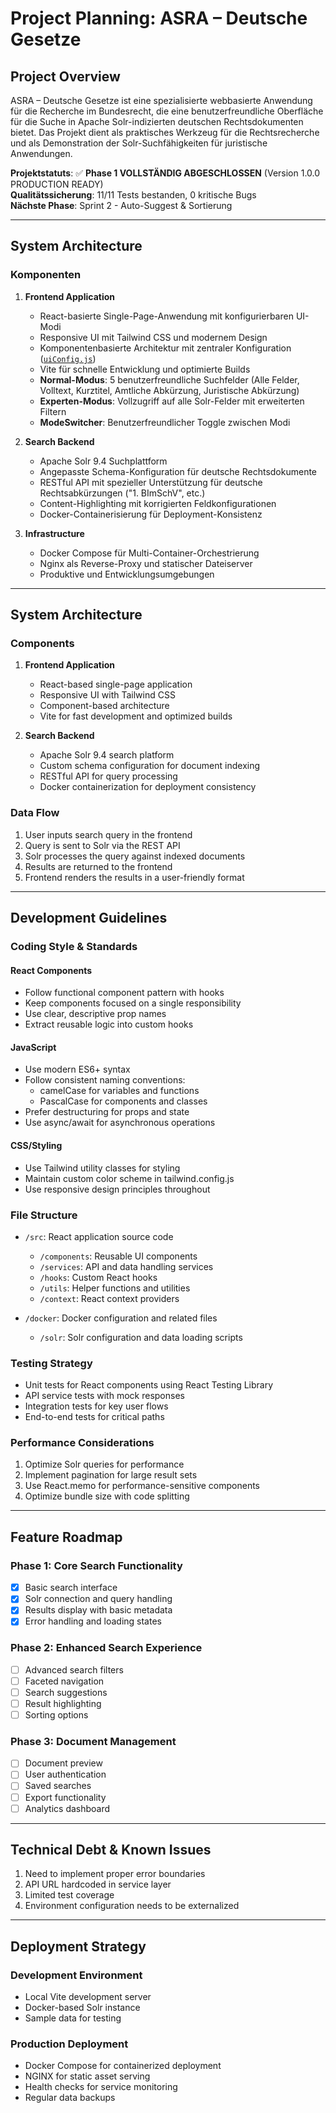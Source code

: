 # Project Planning: ASRA – Deutsche Gesetze

## Project Overview

ASRA – Deutsche Gesetze ist eine spezialisierte webbasierte Anwendung für die Recherche im Bundesrecht, die eine benutzerfreundliche Oberfläche für die Suche in Apache Solr-indizierten deutschen Rechtsdokumenten bietet. Das Projekt dient als praktisches Werkzeug für die Rechtsrecherche und als Demonstration der Solr-Suchfähigkeiten für juristische Anwendungen.

**Projektstatuts**: ✅ **Phase 1 VOLLSTÄNDIG ABGESCHLOSSEN** (Version 1.0.0 PRODUCTION READY)  
**Qualitätssicherung**: 11/11 Tests bestanden, 0 kritische Bugs  
**Nächste Phase**: Sprint 2 - Auto-Suggest & Sortierung

---

## System Architecture

### Komponenten

1. **Frontend Application**
   - React-basierte Single-Page-Anwendung mit konfigurierbaren UI-Modi
   - Responsive UI mit Tailwind CSS und modernem Design
   - Komponentenbasierte Architektur mit zentraler Konfiguration ([`uiConfig.js`](src/config/uiConfig.js ))
   - Vite für schnelle Entwicklung und optimierte Builds
   - **Normal-Modus**: 5 benutzerfreundliche Suchfelder (Alle Felder, Volltext, Kurztitel, Amtliche Abkürzung, Juristische Abkürzung)
   - **Experten-Modus**: Vollzugriff auf alle Solr-Felder mit erweiterten Filtern
   - **ModeSwitcher**: Benutzerfreundlicher Toggle zwischen Modi

2. **Search Backend**
   - Apache Solr 9.4 Suchplattform
   - Angepasste Schema-Konfiguration für deutsche Rechtsdokumente
   - RESTful API mit spezieller Unterstützung für deutsche Rechtsabkürzungen ("1. BImSchV", etc.)
   - Content-Highlighting mit korrigierten Feldkonfigurationen
   - Docker-Containerisierung für Deployment-Konsistenz

3. **Infrastructure**
   - Docker Compose für Multi-Container-Orchestrierung
   - Nginx als Reverse-Proxy und statischer Dateiserver
   - Produktive und Entwicklungsumgebungen

---

## System Architecture

### Components

1. **Frontend Application**
   - React-based single-page application
   - Responsive UI with Tailwind CSS
   - Component-based architecture
   - Vite for fast development and optimized builds

2. **Search Backend**
   - Apache Solr 9.4 search platform
   - Custom schema configuration for document indexing
   - RESTful API for query processing
   - Docker containerization for deployment consistency

### Data Flow

1. User inputs search query in the frontend
2. Query is sent to Solr via the REST API
3. Solr processes the query against indexed documents
4. Results are returned to the frontend
5. Frontend renders the results in a user-friendly format

---

## Development Guidelines

### Coding Style & Standards

#### React Components
- Follow functional component pattern with hooks
- Keep components focused on a single responsibility
- Use clear, descriptive prop names
- Extract reusable logic into custom hooks

#### JavaScript
- Use modern ES6+ syntax
- Follow consistent naming conventions:
  - camelCase for variables and functions
  - PascalCase for components and classes
- Prefer destructuring for props and state
- Use async/await for asynchronous operations

#### CSS/Styling
- Use Tailwind utility classes for styling
- Maintain custom color scheme in tailwind.config.js
- Use responsive design principles throughout

### File Structure

- `/src`: React application source code
  - `/components`: Reusable UI components
  - `/services`: API and data handling services
  - `/hooks`: Custom React hooks
  - `/utils`: Helper functions and utilities
  - `/context`: React context providers

- `/docker`: Docker configuration and related files
  - `/solr`: Solr configuration and data loading scripts

### Testing Strategy

- Unit tests for React components using React Testing Library
- API service tests with mock responses
- Integration tests for key user flows
- End-to-end tests for critical paths

### Performance Considerations

1. Optimize Solr queries for performance
2. Implement pagination for large result sets
3. Use React.memo for performance-sensitive components
4. Optimize bundle size with code splitting

---

## Feature Roadmap

### Phase 1: Core Search Functionality
- [x] Basic search interface
- [x] Solr connection and query handling
- [x] Results display with basic metadata
- [x] Error handling and loading states

### Phase 2: Enhanced Search Experience
- [ ] Advanced search filters
- [ ] Faceted navigation
- [ ] Search suggestions
- [ ] Result highlighting
- [ ] Sorting options

### Phase 3: Document Management
- [ ] Document preview
- [ ] User authentication
- [ ] Saved searches
- [ ] Export functionality
- [ ] Analytics dashboard

---

## Technical Debt & Known Issues

1. Need to implement proper error boundaries
2. API URL hardcoded in service layer
3. Limited test coverage
4. Environment configuration needs to be externalized

---

## Deployment Strategy

### Development Environment
- Local Vite development server
- Docker-based Solr instance
- Sample data for testing

### Production Deployment
- Docker Compose for containerized deployment
- NGINX for static asset serving
- Health checks for service monitoring
- Regular data backups


